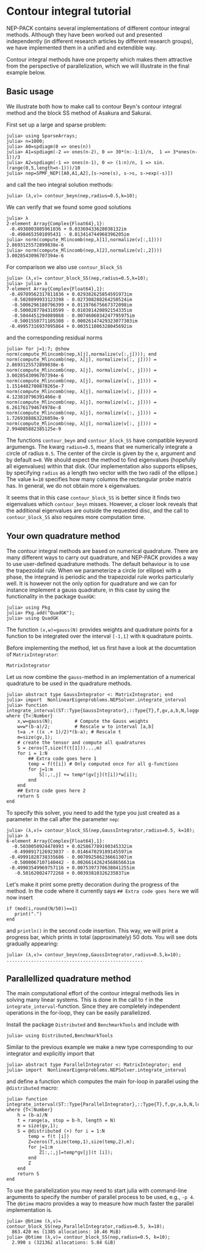 # Contour integral tutorial


NEP-PACK contains several implementations of different
contour integral methods.
Although they have been worked out and
presented independently (in different research articles
by different research groups),
we have implemented them in a unified
and extendible way.

Contour integral methods have one property
which makes them attractive from the perspective of
parallelization, which we will illustrate in
the final example below.


## Basic usage

We illustrate both how to make
call to contour Beyn's contour
integral method and the block SS method
of Asakura and Sakurai.

First set up a large and sparse problem:
```julia-repl
julia> using SparseArrays;
julia> n=1000;
julia> A0=spdiagm(0 => ones(n))
julia> A1=spdiagm(-2 => ones(n-2), 0 => 30*(n:-1:1)/n,  1 => 3*ones(n-1))/3
julia> A2=spdiagm(-1 => ones(n-1), 0 => (1:n)/n, 1 => sin.(range(0,5,length=n-1)))/10
julia> nep=SPMF_NEP([A0,A1,A2],[s->one(s), s->s, s->exp(-s)])
```
and call the two integral solution methods:
```julia-repl
julia> (λ,v)= contour_beyn(nep,radius=0.5,k=10);
```
We can verify that we found some good solutions
```julia-repl
julia> λ
2-element Array{Complex{Float64},1}:
 -0.4938003805961036 + 0.03369433628038132im
 -0.4984653501095431 - 0.013414744968396205im
julia> norm(compute_Mlincomb(nep,λ[1],normalize(v[:,1])))
2.8693125572899838e-6
julia> norm(compute_Mlincomb(nep,λ[2],normalize(v[:,2])))
3.0028543096707394e-6
```
For comparison we also use `contour_block_SS`
```julia-repl
julia> (λ,v)= contour_block_SS(nep,radius=0.5,k=10);
julia> julia> λ
7-element Array{Complex{Float64},1}:
 -0.49789562317811836 + 0.029382625854591973im
  -0.5020899933123398 - 0.027308288264250524im
  -0.5006296180796399 + 0.011976675667372098im
  -0.5000287784310599 - 0.010301420892154335im
  -0.5044451294089868 - 0.0074606034247795975im
  -0.5001550771105308 - 0.00026147429323077303im
 -0.49957316937095864 + 0.003511006328045692im
```
and the corresponding residual norms
```julia-repl
julia> for j=1:7; @show norm(compute_Mlincomb(nep,λ[j],normalize(v[:,j]))); end
norm(compute_Mlincomb(nep, λ[j], normalize(v[:, j]))) = 2.8693125572899838e-6
norm(compute_Mlincomb(nep, λ[j], normalize(v[:, j]))) = 3.0028543096707394e-6
norm(compute_Mlincomb(nep, λ[j], normalize(v[:, j]))) = 1.1514402700870265e-7
norm(compute_Mlincomb(nep, λ[j], normalize(v[:, j]))) = 4.123810796391466e-8
norm(compute_Mlincomb(nep, λ[j], normalize(v[:, j]))) = 6.261761794674978e-8
norm(compute_Mlincomb(nep, λ[j], normalize(v[:, j]))) = 1.7269388863226059e-9
norm(compute_Mlincomb(nep, λ[j], normalize(v[:, j]))) = 2.994085882385125e-9
```
The functions `contour_beyn` and `contour_block_SS`
have compatible keyword argumengs. The kwarg `radius=0.5`,
means that we numerically integrate  a circle of radius `0.5`.
The center of the circle is given by the `σ`, argument and
by default `σ=0`. We should expect the method to find
eigenvalues (hopefully all eigenvalues) within that disk.
(Our implementation also supports ellipses, by specifying
`radius` as a length two vector with the two radii of the ellipse.)
The value `k=10` specifies how many columns the rectangular
probe matrix has.
In general, we do not obtain more `k` eigenvalues.

It seems that in this case `contour_block_SS` is better
since it finds two eigenvalues  which
`contour_beyn` misses. However, a closer look reveals
that the additional eigenvalues
are outside the requested disc, and the
call to  `contour_block_SS` also requires
more computation time.

## Your own quadrature method

The contour integral methods are based on numerical quadrature.
There are many different ways to carry out quadrature,
and NEP-PACK provides a way to use user-defined
quadrature methods.
The default behaviour is to use the trapezoidal rule.
When we parameterize
a circle (or ellipse) with a phase, the integrand is periodic
and the trapezoidal rule works particularly well.
It is however not the only option for quadrature and
we can for instance implement a gauss quadrature,
in this case by using the functionality in the package `QuadGK`:
```julia-repl
julia> using Pkg
julia> Pkg.add("QuadGK");
julia> using QuadGK
```
The function `(x,w)=gauss(N)` provides weights and quadrature
points for a function to be integrated over the
interval `[-1,1]` with `N` quadrature points.

Before implementing the method, let us first have a look
at the documtation of `MatrixIntegrator`:

```@docs
MatrixIntegrator
```
Let us now combine the `gauss`-method in an implementation
of a numerical quadrature to be used in the quadrature
methods.

```julia-repl
julia> abstract type GaussIntegrator <: MatrixIntegrator; end
julia> import  NonlinearEigenproblems.NEPSolver.integrate_interval
julia> function integrate_interval(ST::Type{GaussIntegrator},::Type{T},f,gv,a,b,N,logger) where {T<:Number}
    x,w=gauss(N);        # Compute the Gauss weights
    w=w*(b-a)/2;         # Rescale w to interval [a,b]
    t=a .+ ((x .+ 1)/2)*(b-a); # Rescale t
    m=size(gv,1);
    # create the tensor and compute all quadratures
    S = zeros(T,size(f(t[1]))...,m)
    for i = 1:N
        ## Extra code goes here 1
        temp = f(t[i]) # Only computed once for all g-functions
        for j=1:m
            S[:,:,j] += temp*(gv[j](t[i])*w[i]);
        end
    end
    ## Extra code goes here 2
    return S
end
```
To specify this solver, you need to add the type you just created
as a parameter in the call after the parameter `nep`:
```julia-repl
julia> (λ,v)= contour_block_SS(nep,GaussIntegrator,radius=0.5, k=10);
julia> λ
6-element Array{Complex{Float64},1}:
  -0.5030050924478993 + 0.025867789190345332im
  -0.4998917126923037 - 0.014647029189145597im
 -0.49991828738335686 - 0.007092586236661307im
  -0.5000067107140442 - 0.0026614262456865663im
 -0.49903549969757116 + 0.0075397370638041255im
   -0.501620024772268 + 0.00393810326235837im
```
Let's make it print some pretty decoration
during the progress of the method.
In the code where it currently says
`## Extra code goes here` we will now insert
```julia-repl
if (mod(i,round(N/50))==1)
   print(".")
end
```
and `println()` in the second code insertion.
This way, we will print a progress bar, which
prints in total (approximately) 50 dots.
You will see dots gradually appearing:
```julia-repl
julia> (λ,v)= contour_beyn(nep,GaussIntegrator,radius=0.5,k=10);
..................................................
```


## Parallellized quadrature method

The main computational effort of the contour
integral methods lies in solving many linear systems.
This is done in the call to `f` in
the `integrate_interval`-function. Since they are completely
independent operations in the for-loop, they can
be easily parallelized.

Install the package `Distributed` and `BenchmarkTools` and include
with
```julia-repl
julia> using Distributed,BenchmarkTools
```
Similar to the previous example we make a new
type corresponding to our integrator and
explicitly import that
```julia-repl
julia> abstract type ParallelIntegrator <: MatrixIntegrator; end
julia> import  NonlinearEigenproblems.NEPSolver.integrate_interval
```
and define a function which computes the main for-loop in parallel using
the `@distributed` macro:
```julia-repl
julia> function integrate_interval(ST::Type{ParallelIntegrator},::Type{T},f,gv,a,b,N,logger) where {T<:Number}
    h = (b-a)/N
    t = range(a, stop = b-h, length = N)
    m = size(gv,1);
    S = @distributed (+) for i = 1:N
        temp = f(t [i])
        Z=zeros(T,size(temp,1),size(temp,2),m);
        for j=1:m
            Z[:,:,j]=temp*gv[j](t [i]);
        end
        Z
    end
    return S
end
```
To use the parallelization you may need to start
julia with command-line arguments to specify the number
of parallel process to be used, e.g., `-p 4`.
The `@btime` macro provides a way to measure how much faster
the parallel implementation is.
```julia-repl
julia> @btime (λ,v)= contour_block_SS(nep,ParallelIntegrator,radius=0.5, k=10);
  863.420 ms (1385 allocations: 10.46 MiB)
julia> @btime (λ,v)= contour_block_SS(nep,radius=0.5, k=10);
  2.990 s (321362 allocations: 5.84 GiB)
```
